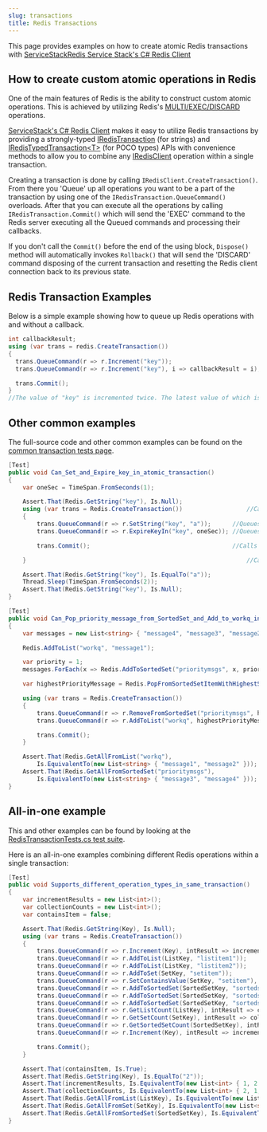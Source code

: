 ```yaml
---
slug: transactions
title: Redis Transactions
---
```


This page provides examples on how to create atomic Redis transactions with [ServiceStackRedis Service Stack's C# Redis Client](https://github.com/ServiceStack/ServiceStack.Redis)

## How to create custom atomic operations in Redis

One of the main features of Redis is the ability to construct custom atomic operations. This is achieved by utilizing Redis's
[MULTI/EXEC/DISCARD](https://redis.io/commands/multi) operations.

[ServiceStack's C# Redis Client](https://github.com/ServiceStack/ServiceStack.Redis) makes it easy to utilize Redis transactions by providing a strongly-typed [IRedisTransaction](./transactions.md)
(for strings) and [IRedisTypedTransaction&lt;T&gt;](./typed-transactions.md) (for POCO types) APIs with convenience methods to allow you to combine any [IRedisClient](./client.md) operation within a single transaction.

Creating a transaction is done by calling `IRedisClient.CreateTransaction()`.
From there you 'Queue' up all operations you want to be a part of the transaction by using one of the `IRedisTransaction.QueueCommand()` overloads. After that you can execute all the operations by calling `IRedisTransaction.Commit()` which will send the 'EXEC' command to the Redis server executing all the Queued commands and processing their callbacks.

If you don't call the `Commit()` before the end of the using block, `Dispose()` method will automatically invokes `Rollback()` that will send the 'DISCARD' command disposing of the current transaction and resetting the Redis client connection back to its previous state.

## Redis Transaction Examples

Below is a simple example showing how to queue up Redis operations with and without a callback.

```csharp
int callbackResult;
using (var trans = redis.CreateTransaction())
{
  trans.QueueCommand(r => r.Increment("key"));  
  trans.QueueCommand(r => r.Increment("key"), i => callbackResult = i);  

  trans.Commit();
}
//The value of "key" is incremented twice. The latest value of which is also stored in 'callbackResult'.

```

## Other common examples
The full-source code and other common examples can be found on the
[common transaction tests page](https://github.com/ServiceStack/ServiceStack.Redis/blob/master/tests/ServiceStack.Redis.Tests/RedisTransactionCommonTests.cs).

```csharp
[Test]
public void Can_Set_and_Expire_key_in_atomic_transaction()
{
    var oneSec = TimeSpan.FromSeconds(1);

    Assert.That(Redis.GetString("key"), Is.Null);
    using (var trans = Redis.CreateTransaction())                  //Calls 'MULTI'
    {
        trans.QueueCommand(r => r.SetString("key", "a"));      //Queues 'SET key a'
        trans.QueueCommand(r => r.ExpireKeyIn("key", oneSec)); //Queues 'EXPIRE key 1'

        trans.Commit();                                        //Calls 'EXEC'

    }                                                              //Calls 'DISCARD' if 'EXEC' wasn't called

    Assert.That(Redis.GetString("key"), Is.EqualTo("a"));
    Thread.Sleep(TimeSpan.FromSeconds(2));
    Assert.That(Redis.GetString("key"), Is.Null);
}

[Test]
public void Can_Pop_priority_message_from_SortedSet_and_Add_to_workq_in_atomic_transaction()
{
    var messages = new List<string> { "message4", "message3", "message2" };

    Redis.AddToList("workq", "message1");

    var priority = 1;
    messages.ForEach(x => Redis.AddToSortedSet("prioritymsgs", x, priority++));

    var highestPriorityMessage = Redis.PopFromSortedSetItemWithHighestScore("prioritymsgs");

    using (var trans = Redis.CreateTransaction())
    {
        trans.QueueCommand(r => r.RemoveFromSortedSet("prioritymsgs", highestPriorityMessage));
        trans.QueueCommand(r => r.AddToList("workq", highestPriorityMessage));	

        trans.Commit();											
    }

    Assert.That(Redis.GetAllFromList("workq"), 
        Is.EquivalentTo(new List<string> { "message1", "message2" }));
    Assert.That(Redis.GetAllFromSortedSet("prioritymsgs"), 
        Is.EquivalentTo(new List<string> { "message3", "message4" }));
}
```

## All-in-one example
This and other examples can be found by looking at the
[RedisTransactionTests.cs test suite](https://github.com/ServiceStack/ServiceStack.Redis/blob/master/tests/ServiceStack.Redis.Tests/RedisTransactionTests.cs).

Here is an all-in-one examples combining different Redis operations within a single transaction:

```csharp
[Test]
public void Supports_different_operation_types_in_same_transaction()
{
    var incrementResults = new List<int>();
    var collectionCounts = new List<int>();
    var containsItem = false;

    Assert.That(Redis.GetString(Key), Is.Null);
    using (var trans = Redis.CreateTransaction())
    {
        trans.QueueCommand(r => r.Increment(Key), intResult => incrementResults.Add(intResult));
        trans.QueueCommand(r => r.AddToList(ListKey, "listitem1"));
        trans.QueueCommand(r => r.AddToList(ListKey, "listitem2"));
        trans.QueueCommand(r => r.AddToSet(SetKey, "setitem"));
        trans.QueueCommand(r => r.SetContainsValue(SetKey, "setitem"), b => containsItem = b);
        trans.QueueCommand(r => r.AddToSortedSet(SortedSetKey, "sortedsetitem1"));
        trans.QueueCommand(r => r.AddToSortedSet(SortedSetKey, "sortedsetitem2"));
        trans.QueueCommand(r => r.AddToSortedSet(SortedSetKey, "sortedsetitem3"));
        trans.QueueCommand(r => r.GetListCount(ListKey), intResult => collectionCounts.Add(intResult));
        trans.QueueCommand(r => r.GetSetCount(SetKey), intResult => collectionCounts.Add(intResult));
        trans.QueueCommand(r => r.GetSortedSetCount(SortedSetKey), intResult => collectionCounts.Add(intResult));
        trans.QueueCommand(r => r.Increment(Key), intResult => incrementResults.Add(intResult));

        trans.Commit();
    }

    Assert.That(containsItem, Is.True);
    Assert.That(Redis.GetString(Key), Is.EqualTo("2"));
    Assert.That(incrementResults, Is.EquivalentTo(new List<int> { 1, 2 }));
    Assert.That(collectionCounts, Is.EquivalentTo(new List<int> { 2, 1, 3 }));
    Assert.That(Redis.GetAllFromList(ListKey), Is.EquivalentTo(new List<string> { "listitem1", "listitem2" }));
    Assert.That(Redis.GetAllFromSet(SetKey), Is.EquivalentTo(new List<string> { "setitem" }));
    Assert.That(Redis.GetAllFromSortedSet(SortedSetKey), Is.EquivalentTo(new List<string> { "sortedsetitem1", "sortedsetitem2", "sortedsetitem3" }));
}
```
